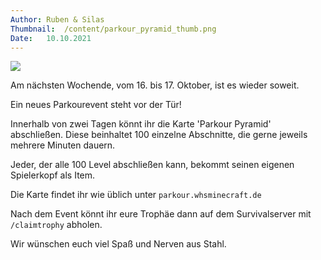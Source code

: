 ```yaml
---
Author:	Ruben & Silas
Thumbnail:	/content/parkour_pyramid_thumb.png
Date:	10.10.2021
---
```


<img src="/content/parkour_pyramid.png" />
<p>Am nächsten Wochende, vom 16. bis 17. Oktober, ist es wieder soweit.</p>
<p>Ein neues Parkourevent steht vor der Tür!</p>
<p>Innerhalb von zwei Tagen könnt ihr die Karte 'Parkour Pyramid' abschließen. Diese beinhaltet 100 einzelne Abschnitte, die gerne jeweils mehrere Minuten dauern.</p>
<p>Jeder, der alle 100 Level abschließen kann, bekommt seinen eigenen Spielerkopf als Item.</p>
<p>Die Karte findet ihr wie üblich unter <code>parkour.whsminecraft.de</code></p>
<p>Nach dem Event könnt ihr eure Trophäe dann auf dem Survivalserver mit <code>/claimtrophy</code> abholen.</p>
<p>Wir wünschen euch viel Spaß und Nerven aus Stahl.</p>
